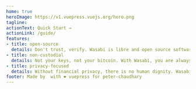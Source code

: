 ```yaml
---
home: true
heroImage: https://v1.vuepress.vuejs.org/hero.png
tagline: 
actionText: Quick Start →
actionLink: /guide/
features:
- title: open-source
  details: Don't trust, verify. Wasabi is libre and open source software under the MIT license. You have full access to every single line of code, and you can do with it as you please.
- title: non-custodial
  details: Not your keys, not your bitcoin. With Wasabi, you are always in full control of your private and public keys, you never share them with any third party.
- title: privacy-focused
  details: Without financial privacy, there is no human dignity. Wasabi is designed with one goal in mind, to protect your sensitive financial data, on the network level and on the blockchain.
footer: Made by  with ❤️ vuepress for peter-chaudhary
---
```

